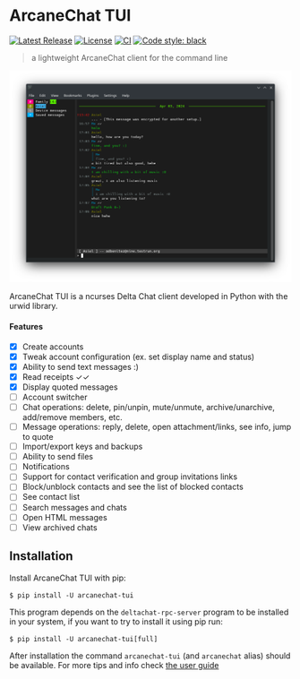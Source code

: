 # ArcaneChat TUI

[![Latest Release](https://img.shields.io/pypi/v/arcanechat-tui.svg)](https://pypi.org/project/arcanechat-tui)
[![License](https://img.shields.io/pypi/l/arcanechat-tui.svg)](https://pypi.org/project/arcanechat-tui)
[![CI](https://github.com/ArcaneChat/arcanechat-tui/actions/workflows/python-ci.yml/badge.svg)](https://github.com/ArcaneChat/arcanechat-tui/actions/workflows/python-ci.yml)
[![Code style: black](https://img.shields.io/badge/code%20style-black-000000.svg)](https://github.com/psf/black)

> a lightweight ArcaneChat client for the command line

<p align="center">
  <img src="https://github.com/ArcaneChat/arcanechat-tui/blob/main/screenshots/e1.png?raw=true" alt="screenshot of ArcaneChat"/>
</p>

ArcaneChat TUI is a ncurses Delta Chat client developed in Python with the urwid library.

#### Features

- [X] Create accounts
- [X] Tweak account configuration (ex. set display name and status)
- [X] Ability to send text messages :)
- [X] Read receipts ✓✓
- [X] Display quoted messages
- [ ] Account switcher
- [ ] Chat operations: delete, pin/unpin, mute/unmute, archive/unarchive, add/remove members, etc.
- [ ] Message operations: reply, delete, open attachment/links, see info, jump to quote
- [ ] Import/export keys and backups
- [ ] Ability to send files
- [ ] Notifications
- [ ] Support for contact verification and group invitations links
- [ ] Block/unblock contacts and see the list of blocked contacts
- [ ] See contact list
- [ ] Search messages and chats
- [ ] Open HTML messages
- [ ] View archived chats

## Installation

Install ArcaneChat TUI with pip:

```
$ pip install -U arcanechat-tui
```

This program depends on the `deltachat-rpc-server` program to be installed in your system,
if you want to try to install it using pip run:

```
$ pip install -U arcanechat-tui[full]
```

After installation the command `arcanechat-tui` (and `arcanechat` alias) should be available.
For more tips and info check [the user guide](https://github.com/ArcaneChat/arcanechat-tui/blob/main/docs/user-guide.md)
